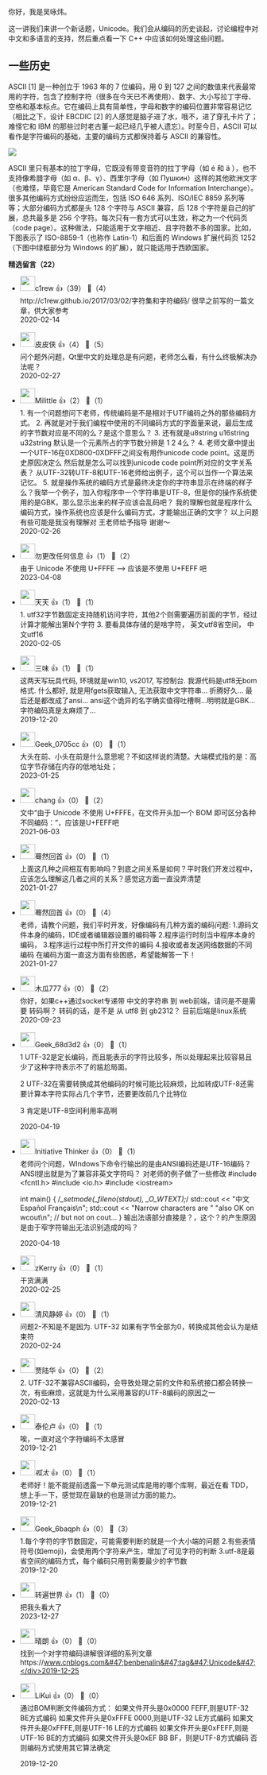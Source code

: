 你好，我是吴咏炜。

这一讲我们来讲一个新话题，Unicode。我们会从编码的历史谈起，讨论编程中对中文和多语言的支持，然后重点看一下 C++ 中应该如何处理这些问题。

## 一些历史

ASCII \[1] 是一种创立于 1963 年的 7 位编码，用 0 到 127 之间的数值来代表最常用的字符，包含了控制字符（很多在今天已不再使用）、数字、大小写拉丁字母、空格和基本标点。它在编码上具有简单性，字母和数字的编码位置非常容易记忆（相比之下，设计 EBCDIC \[2] 的人感觉是脑子进了水，哦不，进了穿孔卡片了；难怪它和 IBM 的那些过时老古董一起已经几乎被人遗忘）。时至今日，ASCII 可以看作是字符编码的基础，主要的编码方式都保持着与 ASCII 的兼容性。

![](https://static001.geekbang.org/resource/image/cc/35/cc7fb695569c7ea460c1b89fc7859735.gif?wh=715%2A488)

ASCII 里只有基本的拉丁字母，它既没有带变音符的拉丁字母（如 é 和 ä ），也不支持像希腊字母（如 α、β、γ）、西里尔字母（如 Пушкин）这样的其他欧洲文字（也难怪，毕竟它是 American Standard Code for Information Interchange）。很多其他编码方式纷纷应运而生，包括 ISO 646 系列、ISO/IEC 8859 系列等等；大部分编码方式都是头 128 个字符与 ASCII 兼容，后 128 个字符是自己的扩展，总共最多是 256 个字符。每次只有一套方式可以生效，称之为一个代码页（code page）。这种做法，只能适用于文字相近、且字符数不多的国家。比如，下图表示了 ISO-8859-1（也称作 Latin-1）和后面的 Windows 扩展代码页 1252（下图中绿框部分为 Windows 的扩展），就只能适用于西欧国家。
<div><strong>精选留言（22）</strong></div><ul>
<li><img src="https://static001.geekbang.org/account/avatar/00/0f/97/75/7f76341b.jpg" width="30px"><span>c1rew</span> 👍（39） 💬（4）<div>http:&#47;&#47;c1rew.github.io&#47;2017&#47;03&#47;02&#47;字符集和字符编码&#47;
很早之前写的一篇文章，供大家参考</div>2020-02-14</li><br/><li><img src="https://static001.geekbang.org/account/avatar/00/13/33/a2/6c0ffc15.jpg" width="30px"><span>皮皮侠</span> 👍（4） 💬（5）<div>问个题外问题，Qt里中文的处理总是有问题，老师怎么看，有什么终极解决办法呢？</div>2020-02-27</li><br/><li><img src="https://static001.geekbang.org/account/avatar/00/0f/f3/cf/851dab01.jpg" width="30px"><span>Milittle</span> 👍（2） 💬（1）<div>1.  有一个问题想问下老师，传统编码是不是相对于UTF编码之外的那些编码方式。
2. 再就是对于我们编程中使用的不同编码方式的字面量来说，最后生成的字节数对应是不同的么？是这个意思么？
3. 还有就是u8string u16string u32string 默认是一个元素所占的字节数分辨是 1 2 4么？
4. 老师文章中提出一个UTF-16在0XD800-0XDFFF之间没有用作unicode code point。这是历史原因决定么 然后就是怎么可以找到unicode code point所对应的文字关系表？ 从UTF-32转UTF-8和UTF-16老师给出例子，这个可以当作一个算法来记忆。
5. 就是操作系统的编码方式是最终决定你的字符串显示在终端的样子么？我举一个例子，加入你程序中一个字符串是UTF-8，但是你的操作系统使用的是GBK，那么显示出来的样子应该会乱码吧？ 我的理解也就是程序什么编码方式，操作系统也应该是什么编码方式，才能输出正确的文字？
以上问题有些可能是我没有理解对 王老师给予指导 谢谢～</div>2020-02-26</li><br/><li><img src="" width="30px"><span>勿更改任何信息</span> 👍（1） 💬（2）<div>由于 Unicode 不使用 U+FFFE --&gt; 应该是不使用 U+FEFF 吧</div>2023-04-08</li><br/><li><img src="https://static001.geekbang.org/account/avatar/00/14/42/de/9db45d7d.jpg" width="30px"><span>天天</span> 👍（1） 💬（1）<div>1. utf32字节数固定支持随机访问字符，其他2个则需要遍历前面的字节，经过计算才能解出第N个字符
3. 要看具体存储的是啥字符， 英文utf8省空间， 中文utf16</div>2020-02-05</li><br/><li><img src="https://static001.geekbang.org/account/avatar/00/14/c9/e3/28c16afa.jpg" width="30px"><span>三味</span> 👍（1） 💬（1）<div>这两天写玩具代码,  环境就是win10, vs2017, 写控制台. 我源代码是utf8无bom格式. 什么都好, 就是用fgets获取输入, 无法获取中文字符串... 折腾好久... 最后还是都改成了ansi... ansi这个诡异的名字确实值得吐槽啊...明明就是GBK... 字符编码真是太麻烦了...</div>2019-12-20</li><br/><li><img src="" width="30px"><span>Geek_0705cc</span> 👍（0） 💬（1）<div>大头在前、小头在前是什么意思呢？不如这样说的清楚。大端模式指的是：高位字节存储在内存的低地址处；</div>2023-01-25</li><br/><li><img src="https://thirdwx.qlogo.cn/mmopen/vi_32/2ibrq71Y5Ww3KDRibDxF1gt9YDEPuZkv4ITHEP1u4vvjpPDukkLoK4ngQy1hKKzccnsicLkUAda7sPpibR6Kyb0cfQ/132" width="30px"><span>chang</span> 👍（0） 💬（2）<div>文中“由于 Unicode 不使用 U+FFFE，在文件开头加一个 BOM 即可区分各种不同编码：”，应该是U+FEFF吧</div>2021-06-03</li><br/><li><img src="https://static001.geekbang.org/account/avatar/00/11/e2/7a/38a27e47.jpg" width="30px"><span>蓦然回首</span> 👍（0） 💬（1）<div>上面这几种之间相互有影响吗？到底之间关系是如何？平时我们开发过程中，应该怎么理解这几者之间的关系？感觉这方面一直没弄清楚</div>2021-01-27</li><br/><li><img src="https://static001.geekbang.org/account/avatar/00/11/e2/7a/38a27e47.jpg" width="30px"><span>蓦然回首</span> 👍（0） 💬（4）<div>老师，请教个问题，我们平时开发，好像编码有几种方面的编码问题:
1.源码文件本身的编码，IDE或者编辑器设置的编码等
2.程序运行时刻当中程序本身的编码，
3.程序运行过程中所打开文件的编码
4.接收或者发送网络数据的不同编码
在编码方面一直这方面有些困惑，希望能解答一下！</div>2021-01-27</li><br/><li><img src="http://thirdwx.qlogo.cn/mmopen/vi_32/aFAYPyw7ywC1xE9h1qibnTBwtWn2ClJqlicy5cMomhZVaruMyqSq76wMkS279mUaGhrLGwWo9ZnW0WCWfmMovlXw/132" width="30px"><span>木瓜777</span> 👍（0） 💬（2）<div>你好，如果c++通过socket专递带 中文的字符串 到 web前端，请问是不是需要 转码啊？ 转码的话，是不是 从 utf8 到 gb2312？ 目前后端是linux系统</div>2020-09-23</li><br/><li><img src="https://thirdwx.qlogo.cn/mmopen/vi_32/DYAIOgq83eqf54z1ZmqQY1kmJ6t1HAnrqMM3j6WKf0oDeVLhtnA2ZUKY6AX9MK6RjvcO8SiczXy3uU0IzBQ3tpw/132" width="30px"><span>Geek_68d3d2</span> 👍（0） 💬（1）<div>1 UTF-32是定长编码，而且能表示的字符比较多，所以处理起来比较容易且少了这种字符表示不了的尴尬局面。

2 UTF-32在需要转换成其他编码的时候可能比较麻烦，比如转成UTF-8还需要计算本字符实际占几个字节，还要更改前几个比特位

3 肯定是UTF-8空间利用率高啊</div>2020-04-19</li><br/><li><img src="https://wx.qlogo.cn/mmopen/vi_32/Q0j4TwGTfTI9zRdkKuXMKh30ibeludlAsztmR4rD9iaiclPicOfIhbC4fWxGPz7iceb3o4hKx7qgX2dKwogYvT6VQ0g/132" width="30px"><span>Initiative Thinker</span> 👍（0） 💬（1）<div>老师问个问题，WIndows下命令行输出的是由ANSI编码还是UTF-16编码？
ANSI提出就是为了兼容非英文字符吗？
对老师的例子做了一些修改
#include &lt;fcntl.h&gt;
#include &lt;io.h&gt;
#include &lt;iostream&gt;

int main()
{
    &#47;*_setmode(_fileno(stdout),
        _O_WTEXT);*&#47;
    std::cout
        &lt;&lt; &quot;中文Español Français\n&quot;;
    std::cout
        &lt;&lt; &quot;Narrow characters are &quot;
        &quot;also OK on wcout\n&quot;;
    &#47;&#47; but not on cout...
}
输出法语部分直接是？，这个？的产生原因是由于窄字符输出无法识别造成的吗？</div>2020-04-18</li><br/><li><img src="" width="30px"><span>zKerry</span> 👍（0） 💬（1）<div>干货满满</div>2020-02-25</li><br/><li><img src="https://static001.geekbang.org/account/avatar/00/12/fc/b0/df0468c9.jpg" width="30px"><span>清风静婷</span> 👍（0） 💬（1）<div>问题2-不知是不是因为. UTF-32 如果有字节全部为0，转换成其他会认为是结束符</div>2020-02-24</li><br/><li><img src="https://static001.geekbang.org/account/avatar/00/14/29/c0/86fa3e92.jpg" width="30px"><span>贾陆华</span> 👍（0） 💬（2）<div>2. UTF-32不兼容ASCII编码，会导致处理之前的文件和系统接口都会转换一次，有些麻烦，这就是为什么采用兼容的UTF-8编码的原因之一</div>2020-02-13</li><br/><li><img src="https://static001.geekbang.org/account/avatar/00/11/6c/ea/e03fec22.jpg" width="30px"><span>泰伦卢</span> 👍（0） 💬（1）<div>唉，一直对这个字符编码不太感冒</div>2019-12-21</li><br/><li><img src="https://static001.geekbang.org/account/avatar/00/1a/89/da/e86b9932.jpg" width="30px"><span>_呱太_</span> 👍（0） 💬（1）<div>老师好！能不能提前透露一下单元测试库是用的哪个库啊，最近在看 TDD，想上手一下，感觉现在最缺的也是测试方面的能力。</div>2019-12-21</li><br/><li><img src="http://thirdwx.qlogo.cn/mmopen/vi_32/Q0j4TwGTfTJnw8P84Wg1a8wcQL33folC4sI003oCUviau3OicHlnEEpvbNLFQVhaic2yeN7hPmrV06DjVPXmHU4vg/132" width="30px"><span>Geek_6baqph</span> 👍（0） 💬（3）<div>1.每个字符的字节数固定，可能需要判断的就是一个大小端的问题
2.有些表情符号(如emoji)，会使用两个字符来产生，增加了可见字符的判断
3.utf-8是最省空间的编码方式，每个编码只用到需要最少的字节数</div>2019-12-20</li><br/><li><img src="https://static001.geekbang.org/account/avatar/00/1e/9c/b2/1a9beeb1.jpg" width="30px"><span>转遍世界</span> 👍（1） 💬（0）<div>把我头看大了</div>2023-12-27</li><br/><li><img src="https://static001.geekbang.org/account/avatar/00/0f/d0/e7/c4c6096f.jpg" width="30px"><span>晴朗</span> 👍（0） 💬（0）<div>找到一个对字符编码讲解很详细的系列文章
https:&#47;&#47;www.cnblogs.com&#47;benbenalin&#47;tag&#47;Unicode&#47;</div>2019-12-25</li><br/><li><img src="https://static001.geekbang.org/account/avatar/00/16/dc/4a/0f56e0ad.jpg" width="30px"><span>LiKui</span> 👍（0） 💬（0）<div>通过BOM判断文件编码方式：
如果文件开头是0x0000 FEFF,则是UTF-32 BE方式编码
如果文件开头是0xFFFE 0000,则是UTF-32 LE方式编码
如果文件开头是0xFFFE,则是UTF-16 LE的方式编码
如果文件开头是0xFEFF,则是UTF-16 BE的方式编码
如果文件开头是0xEF BB BF，则是UTF-8方式编码
否则编码方式使用其它算法确定
</div>2019-12-20</li><br/>
</ul>